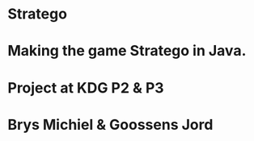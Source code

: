 # Stratego
# Making the game Stratego in Java.
# Project at KDG P2 & P3
# Brys Michiel  &  Goossens Jord
